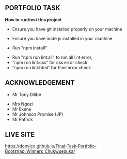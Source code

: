**PORTFOLIO TASK**
---
**How to run/test this project**
- Ensure you have git installed properly on your machine
* Ensure you have node js installed in your machine
- Run "npm install"
* Run "npm run lint:all" to run all lint error, 
* "npm run lint:css" for css error check 
* "npm run lint:html" for html error check 

 **ACKNOWLEDGEMENT**
 ---
- Mr Tony Dilibe
* Mrs Ngozi
* Mr Ekene
* Mr Johnson Promise (JP)
* Mr Patrick 
 
 **LIVE SITE**
 ---
https://donvico.github.io/Final-Task-Portfolio-Bootstrap_Winners_Chukwuebuka/
